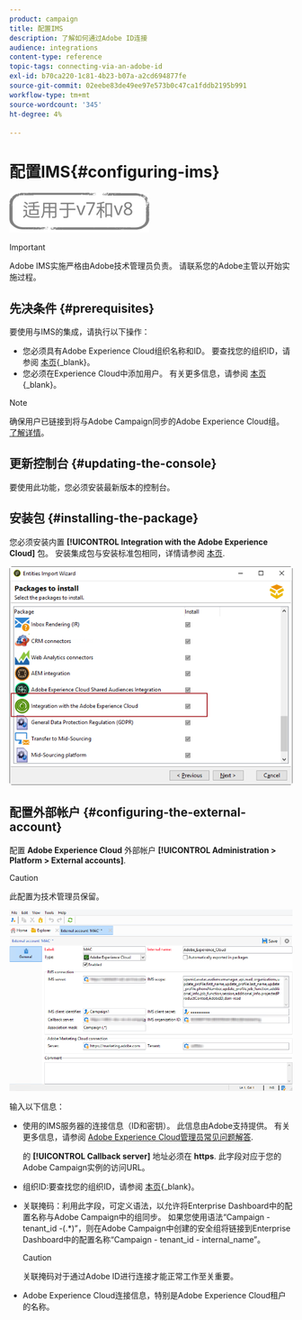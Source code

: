 ```yaml
---
product: campaign
title: 配置IMS
description: 了解如何通过Adobe ID连接
audience: integrations
content-type: reference
topic-tags: connecting-via-an-adobe-id
exl-id: b70ca220-1c81-4b23-b07a-a2cd694877fe
source-git-commit: 02eebe83de49ee97e573b0c47ca1fddb2195b991
workflow-type: tm+mt
source-wordcount: '345'
ht-degree: 4%

---
```


# 配置IMS{#configuring-ims}

![](../../assets/common.svg)

>[!IMPORTANT]
>
>Adobe IMS实施严格由Adobe技术管理员负责。 请联系您的Adobe主管以开始实施过程。

## 先决条件 {#prerequisites}

要使用与IMS的集成，请执行以下操作：

* 您必须具有Adobe Experience Cloud组织名称和ID。 要查找您的组织ID，请参阅 [本页](https://experienceleague.adobe.com/docs/core-services/interface/administration/organizations.html?lang=zh-Hans){_blank}。
* 您必须在Experience Cloud中添加用户。 有关更多信息，请参阅 [本页](https://experienceleague.adobe.com/docs/core-services/interface/administration/admin-getting-started.html){_blank}。

>[!NOTE]
>
>确保用户已链接到将与Adobe Campaign同步的Adobe Experience Cloud组。 [了解详情](#configuring-the-external-account)。

## 更新控制台 {#updating-the-console}

要使用此功能，您必须安装最新版本的控制台。

## 安装包 {#installing-the-package}

您必须安装内置 **[!UICONTROL Integration with the Adobe Experience Cloud]** 包。 安装集成包与安装标准包相同，详情请参阅 [本页](../../installation/using/installing-campaign-standard-packages.md).

![](assets/ims_6.png)

## 配置外部帐户 {#configuring-the-external-account}

配置 **Adobe Experience Cloud** 外部帐户 **[!UICONTROL Administration > Platform > External accounts]**.

>[!CAUTION]
>
>此配置为技术管理员保留。

![](assets/ims_5.png)

输入以下信息：

* 使用的IMS服务器的连接信息（ID和密钥）。 此信息由Adobe支持提供。 有关更多信息，请参阅 [Adobe Experience Cloud管理员常见问题解答](https://experienceleague.adobe.com/docs/core-services/interface/manage-users-and-products/faq.html).

   的 **[!UICONTROL Callback server]** 地址必须在 **https**. 此字段对应于您的Adobe Campaign实例的访问URL。

* 组织ID:要查找您的组织ID，请参阅 [本页](https://experienceleague.adobe.com/docs/core-services/interface/administration/organizations.html){_blank}。
* 关联掩码：利用此字段，可定义语法，以允许将Enterprise Dashboard中的配置名称与Adobe Campaign中的组同步。 如果您使用语法“Campaign - tenant_id -(.&#42;)”，则在Adobe Campaign中创建的安全组将链接到Enterprise Dashboard中的配置名称“Campaign - tenant_id - internal_name”。

   >[!CAUTION]
   >
   >关联掩码对于通过Adobe ID进行连接才能正常工作至关重要。

* Adobe Experience Cloud连接信息，特别是Adobe Experience Cloud租户的名称。
